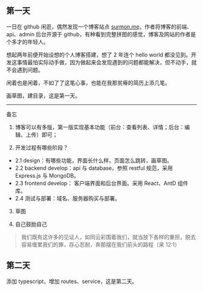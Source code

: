 ## 第一天

一日在 github 闲逛，偶然发现一个博客站点 [surmon.me](https://surmon.me/)，作者将博客的前端、api、admin 后台开源于 github，有种看到完整拼图的感觉，博客及网站的作者是个多才的年轻人。

想起两年前便开始设想的个人博客搭建，想了 2 年连个 hello world 都没见到。开发这事情最怕实际动手做，因为做起来会发现遇到的问题都能解决，但不动手，就不会遇到问题。

闲着也是闲着，不如了了这笔心事，也能在我那贫瘠的简历上添几笔。

画草图，建目录，这是第一天。

---

备忘

1. 博客可以有多版，第一版实现基本功能（前台：查看列表、详情；后台：编辑、上传）即可；

2. 开发过程有哪些阶段？

- 2.1 design：有哪些功能，界面长什么样，页面怎么跳转，画草图。
- 2.2 backend develop：api 与 database，参照 restful 规范，采用 Express.js 与 MongoDB。
- 2.3 frontend develop： 客户端界面和后台界面。采用 React、AntD 组件库。
- 2.4 测试与部署：域名、服务器购买与部署。

3. 草图

4. 自己鼓励自己

> 我们既有这许多的见证人，如同云彩围着我们，就当放下各样的重担，脱去容易缠累我们的罪，存心忍耐，奔那摆在我们前头的路程（来 12:1）

## 第二天

添加 typescript，增加 routes、service，这是第二天。
